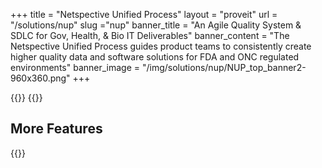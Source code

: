 +++
title = "Netspective Unified Process"
layout = "proveit" 
url = "/solutions/nup"
slug ="nup"
banner_title   = "An Agile Quality System & SDLC for Gov, Health, & Bio IT Deliverables"
banner_content = "The Netspective Unified Process guides product teams to consistently create higher quality data and software solutions for FDA and ONC regulated environments"
banner_image = "/img/solutions/nup/NUP_top_banner2-960x360.png"
+++

{{<benefits type="nup" column="4">}}
{{<list type="nupdesc">}}

## More Features
{{<blocks type="nupfeatures" column="4">}}
